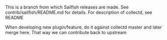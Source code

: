 This is a branch from which Sailfish releases are made. See contrib/sailfish/README.md for details. For description of collectd, see README

When developing new plugin/feature, do it against collectd master and later merge here. That way we can contribute back to upstream
